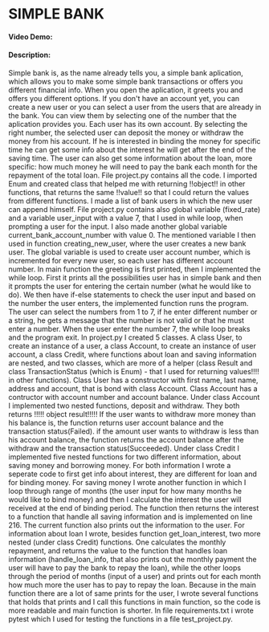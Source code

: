 # SIMPLE BANK
#### Video Demo: <URL HERE>
#### Description:
Simple bank is, as the name already tells you, a simple bank aplication, which allows you to make some simple bank transactions or offers you different financial info.
When you open the aplication, it greets you and offers you different options. If you don't have an account yet, you can create a new user or you can select a user from the users that are already in the bank. You can view them by selecting one of the number that the aplication provides you. Each user has its own account. By selecting the right number, the selected user can deposit the money or withdraw the money from his account. If he is interested in binding the money for specific time he can get some info about the interest he will get after the end of the saving time. The user can also get some information about the loan, more specific: how much money he will need to pay the bank each month for the repayment of the total loan.
File project.py contains all the code. I imported Enum and created class that helped me with returning !!object!! in other functions, that returns the same !!value!! so that I could return the values from different functions.
I made a list of bank users in which the new user can append himself. File project.py contains also global variable (fixed_rate) and a variable user_input with a value 7, that I used in while loop, when prompting a user for the input. I also made another global variable current_bank_account_number with value 0. The mentioned variable I then used in function creating_new_user, where the user creates a new bank user. The global variable is used to create user account number, which is incremented for every new user, so each user has different account number. 
In main function the greeting is first printed, then I implemented the while loop. First it prints all the possibilities user has in simple bank and then it prompts the user for entering the certain number (what he would like to do). We then have if-else statements to check the user input and based on the number the user enters, the implemented function runs the program. The user can select the numbers from 1 to 7, if he enter different number or a string, he gets a message that the number is not valid or that he must enter a number. When the user enter the number 7, the while loop breaks and the program exit.
In project.py I created 5 classes. A class User, to create an instance of a user, a class Account, to create an instance of user account, a class Credit, where functions about loan and saving information are nested, and two classes, which are more of a helper (class Result and class TransactionStatus (which is Enum) - that I used for returning values!!!! in other functions).
Class User has a constructor with first name, last name, address and account, that is bond with class Account. 
Class Account has a contructor with account number and account balance. Under class Account I implemented two nested functions, deposit and withdraw. They both returns !!!!! object result!!!!! If the user wants to withdraw more money than his balance is, the function returns user account balance and the transaction status(Failed). if the amount user wants to withdraw is less than his account balance, the function returns the account balance after the withdraw and the transaction status(Succeeded). 
Under class Credit I implemented five nested functions for two different information, about saving money and borrowing money. For both information I wrote a seperate code to first get info about interest, they are different for loan and for binding money. For saving money I wrote another function in which I loop through range of months (the user input for how many months he would like to bind money) and then I calculate the interest the user will received at the end of binding period. The function then returns the interest to a function that handle all saving information and is implemented on line 216. The current function also prints out the information to the user. For information about loan I wrote, besides function get_loan_interest, two more nested (under class Credit) functions. One calculates the monthly repayment, and returns the value to the function that handles loan information (handle_loan_info, that also prints out the monthly payment the user will have to pay the bank to repay the loan), while the other loops through the period of months (input of a user) and prints out for each month how much more the user has to pay to repay the loan. 
Because in the main function there are a lot of same prints for the user, I wrote several functions that holds that prints and I call this functions in main function, so the code is more readable and main function is shorter.
In file requirements.txt i wrote pytest which I used for testing the functions in a file test_project.py.

